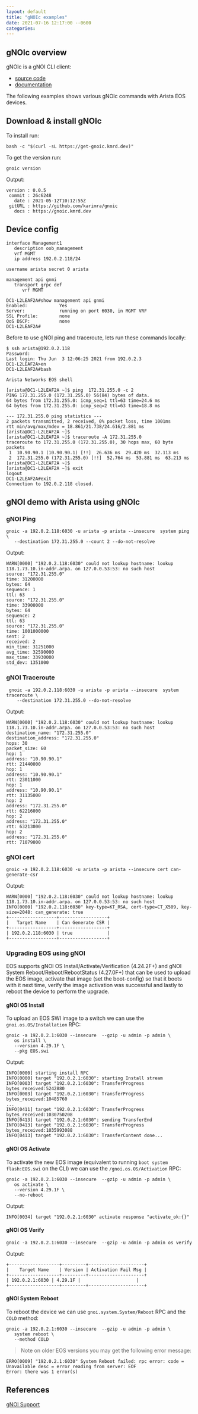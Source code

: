 ```yaml
---
layout: default
title: "gNOIc examples"
date: 2021-07-16 12:17:00 --0600
categories:
---
```

## gNOIc overview

gNOIc is a gNOI CLI client:

- [source code](https://github.com/karimra/gnoic)
- [documentation](https://gnoic.kmrd.dev/)

The following examples shows various gNOIc commands with Arista EOS devices.

## Download & install gNOIc

To install run:

```shell
bash -c "$(curl -sL https://get-gnoic.kmrd.dev)"
```

To get the version run:

```shell
gnoic version
```

Output:

```shell
version : 0.0.5
 commit : 26c6248
   date : 2021-05-12T10:12:55Z
 gitURL : https://github.com/karimra/gnoic
   docs : https://gnoic.kmrd.dev
```

## Device config

```shell
interface Management1
   description oob_management
   vrf MGMT
   ip address 192.0.2.118/24

username arista secret 0 arista

management api gnmi
   transport grpc def
      vrf MGMT
```

```shell
DC1-L2LEAF2A#show management api gnmi
Enabled:            Yes
Server:             running on port 6030, in MGMT VRF
SSL Profile:        none
QoS DSCP:           none
DC1-L2LEAF2A#
```

Before to use gNOI ping and traceroute, lets run these commands locally:

```shell
$ ssh arista@192.0.2.118
Password:
Last login: Thu Jun  3 12:06:25 2021 from 192.0.2.3
DC1-L2LEAF2A>en
DC1-L2LEAF2A#bash

Arista Networks EOS shell

[arista@DC1-L2LEAF2A ~]$ ping  172.31.255.0 -c 2
PING 172.31.255.0 (172.31.255.0) 56(84) bytes of data.
64 bytes from 172.31.255.0: icmp_seq=1 ttl=63 time=24.6 ms
64 bytes from 172.31.255.0: icmp_seq=2 ttl=63 time=18.8 ms

--- 172.31.255.0 ping statistics ---
2 packets transmitted, 2 received, 0% packet loss, time 1001ms
rtt min/avg/max/mdev = 18.861/21.738/24.616/2.881 ms
[arista@DC1-L2LEAF2A ~]$
[arista@DC1-L2LEAF2A ~]$ traceroute -A 172.31.255.0
traceroute to 172.31.255.0 (172.31.255.0), 30 hops max, 60 byte packets
 1  10.90.90.1 (10.90.90.1) [!!]  26.636 ms  29.420 ms  32.113 ms
 2  172.31.255.0 (172.31.255.0) [!!]  52.764 ms  53.881 ms  63.213 ms
[arista@DC1-L2LEAF2A ~]$
[arista@DC1-L2LEAF2A ~]$ exit
logout
DC1-L2LEAF2A#exit
Connection to 192.0.2.118 closed.
```

## gNOI demo with Arista using gNOIc

### gNOI Ping

```shell
gnoic -a 192.0.2.118:6030 -u arista -p arista --insecure  system ping \
   --destination 172.31.255.0 --count 2 --do-not-resolve
```

Output:

```shell
WARN[0000] "192.0.2.118:6030" could not lookup hostname: lookup 118.1.73.10.in-addr.arpa. on 127.0.0.53:53: no such host
source: "172.31.255.0"
time: 31200000
bytes: 64
sequence: 1
ttl: 63
source: "172.31.255.0"
time: 33900000
bytes: 64
sequence: 2
ttl: 63
source: "172.31.255.0"
time: 1001000000
sent: 2
received: 2
min_time: 31251000
avg_time: 32590000
max_time: 33930000
std_dev: 1351000
```

### gNOI Traceroute

```shell
 gnoic -a 192.0.2.118:6030 -u arista -p arista --insecure  system traceroute \
    --destination 172.31.255.0 --do-not-resolve
```

Output:

```shell
WARN[0000] "192.0.2.118:6030" could not lookup hostname: lookup 118.1.73.10.in-addr.arpa. on 127.0.0.53:53: no such host
destination_name: "172.31.255.0"
destination_address: "172.31.255.0"
hops: 30
packet_size: 60
hop: 1
address: "10.90.90.1"
rtt: 21440000
hop: 1
address: "10.90.90.1"
rtt: 23011000
hop: 1
address: "10.90.90.1"
rtt: 31135000
hop: 2
address: "172.31.255.0"
rtt: 62216000
hop: 2
address: "172.31.255.0"
rtt: 63213000
hop: 2
address: "172.31.255.0"
rtt: 71079000
```

### gNOI cert

```shell
gnoic -a 192.0.2.118:6030 -u arista -p arista --insecure cert can-generate-csr
```

Output:

```shell
WARN[0000] "192.0.2.118:6030" could not lookup hostname: lookup 118.1.73.10.in-addr.arpa. on 127.0.0.53:53: no such host
INFO[0000] "192.0.2.118:6030" key-type=KT_RSA, cert-type=CT_X509, key-size=2048: can_generate: true
+------------------+------------------+
|   Target Name    | Can Generate CSR |
+------------------+------------------+
| 192.0.2.118:6030 | true             |
+------------------+------------------+
```

### Upgrading EOS using gNOI

EOS supports gNOI OS Install/Activate/Verification (4.24.2F+) and gNOI System Reboot/Reboot/RebootStatus (4.27.0F+)
that can be used to upload the EOS image, activate that image (set the boot-config) so that it boots with it next time,
verify the image activation was successful and lastly to reboot the device to perform the upgrade.

#### gNOI OS Install

To upload an EOS SWI image to a switch we can use the `gnoi.os.OS/Installation` RPC:

```shell
gnoic -a 192.0.2.1:6030 --insecure  --gzip -u admin -p admin \
   os install \
   --version 4.29.1F \
   --pkg EOS.swi
```

Output:

```shell
INFO[0000] starting install RPC
INFO[0000] target "192.0.2.1:6030": starting Install stream
INFO[0003] target "192.0.2.1:6030": TransferProgress bytes_received:5242880
INFO[0003] target "192.0.2.1:6030": TransferProgress bytes_received:10485760
...
INFO[0411] target "192.0.2.1:6030": TransferProgress bytes_received:1030750208
INFO[0413] target "192.0.2.1:6030": sending TransferEnd
INFO[0413] target "192.0.2.1:6030": TransferProgress bytes_received:1035993088
INFO[0413] target "192.0.2.1:6030": TransferContent done...
```

#### gNOI OS Activate

To activate the new EOS image (equivalent to running `boot system flash:EOS.swi` on the CLI) we can use  the
`/gnoi.os.OS/Activation` RPC:

```shell
gnoic -a 192.0.2.1:6030 --insecure  --gzip -u admin -p admin \
   os activate \
   --version 4.29.1F \
   --no-reboot
```

Output:

```shell
INFO[0034] target "192.0.2.1:6030" activate response "activate_ok:{}"
```

#### gNOI OS Verify

```shell
gnoic -a 192.0.2.1:6030 --insecure  --gzip -u admin -p admin os verify
```

Output:

```shell
+-------------------+---------+---------------------+
|    Target Name    | Version | Activation Fail Msg |
+-------------------+---------+---------------------+
| 192.0.2.1:6030 | 4.29.1F |                     |
+-------------------+---------+---------------------+
```

#### gNOI System Reboot

To reboot the device we can use `gnoi.system.System/Reboot` RPC and the `COLD` method:

```shell
gnoic -a 192.0.2.1:6030 --insecure  --gzip -u admin -p admin \
   system reboot \
   --method COLD
```

> Note on older EOS versions you may get the following error message:

```shell
ERRO[0009] "192.0.2.1:6030" System Reboot failed: rpc error: code = Unavailable desc = error reading from server: EOF
Error: there was 1 error(s)
```

## References

[gNOI Support](https://www.arista.com/en/support/toi/eos-4-24-2f/14715-gnoi)

